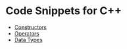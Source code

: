 # Code Snippets for C++

* [Constructors](src/constructors)
* [Operators](src/operators)
* [Data Types](src/data_types)